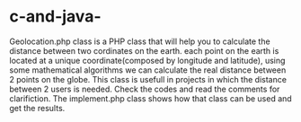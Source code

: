 # c-and-java-
Geolocation.php class is a PHP class that will help you to calculate the distance between two cordinates on the earth. each point on the earth is located at a unique coordinate(composed by longitude and latitude), using some mathematical algorithms we can calculate the real distance between 2 points on the globe. This class is usefull in projects in which the distance between 2 users is needed. 
Check the codes and read the comments for clarifiction. The implement.php class shows how that class can be used and get the results. 
